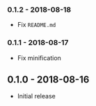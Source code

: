 ### 0.1.2 - 2018-08-18

- Fix `README.md`

### 0.1.1 - 2018-08-17

- Fix minification

## 0.1.0 - 2018-08-16

- Initial release
